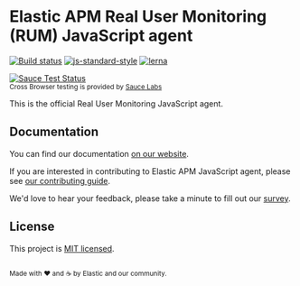 # Elastic APM Real User Monitoring (RUM) JavaScript agent

[![Build status](https://travis-ci.org/elastic/apm-agent-rum-js.svg?branch=master)](https://travis-ci.org/elastic/apm-agent-rum-js)
[![js-standard-style](https://img.shields.io/badge/code%20style-standard-brightgreen.svg?style=flat)](https://github.com/feross/standard)
[![lerna](https://img.shields.io/badge/maintained%20with-lerna-cc00ff.svg)](https://lernajs.io/)

[![Sauce Test Status](https://saucelabs.com/browser-matrix/elastic-apm-base.svg)](https://saucelabs.com/u/elastic-apm-base)
<br><sup>Cross Browser testing is provided by [Sauce Labs](https://saucelabs.com/)</sup>

This is the official Real User Monitoring JavaScript agent.

## Documentation
You can find our documentation [on our website](https://www.elastic.co/guide/en/apm/agent/js-base/current/index.html).

If you are interested in contributing to Elastic APM JavaScript agent, please see [our contributing guide](CONTRIBUTING.md).

We'd love to hear your feedback, please take a minute to fill out our [survey](https://goo.gl/forms/nLCXGCvziqalzjlP2).

## License
This project is [MIT licensed](LICENSE).

<sup><br>Made with ♥️ and ☕️ by Elastic and our community.</sup>